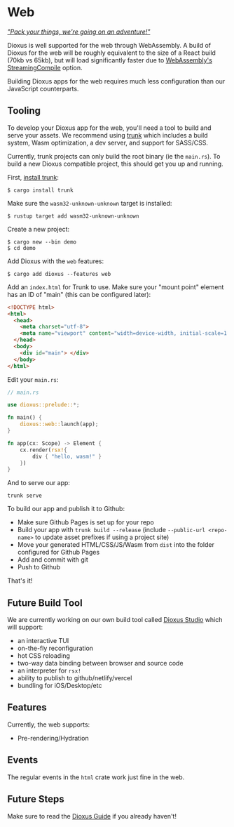 # Web

[*"Pack your things, we're going on an adventure!"*](https://trunkrs.dev)

Dioxus is well supported for the web through WebAssembly. A build of Dioxus for the web will be roughly equivalent to the size of a React build (70kb vs 65kb), but will load significantly faster due to [WebAssembly's StreamingCompile](https://hacks.mozilla.org/2018/01/making-webassembly-even-faster-firefoxs-new-streaming-and-tiering-compiler/) option.

Building Dioxus apps for the web requires much less configuration than our JavaScript counterparts.

## Tooling

To develop your Dioxus app for the web, you'll need a tool to build and serve your assets. We recommend using [trunk](https://trunkrs.dev) which includes a build system, Wasm optimization, a dev server, and support for SASS/CSS.

Currently, trunk projects can only build the root binary (ie the `main.rs`). To build a new Dioxus compatible project, this should get you up and running.

First, [install trunk](https://trunkrs.dev/#install):
```shell
$ cargo install trunk
```

Make sure the `wasm32-unknown-unknown` target is installed:
```shell
$ rustup target add wasm32-unknown-unknown
```

Create a new project:

```shell
$ cargo new --bin demo
$ cd demo
```

Add Dioxus with the `web` features:

```
$ cargo add dioxus --features web
```

Add an `index.html` for Trunk to use. Make sure your "mount point" element has an ID of "main" (this can be configured later):

```html
<!DOCTYPE html>
<html>
  <head>
    <meta charset="utf-8">
    <meta name="viewport" content="width=device-width, initial-scale=1.0">
  </head>
  <body>
    <div id="main"> </div>
  </body>
</html>
```

Edit your `main.rs`:
```rust
// main.rs

use dioxus::prelude::*;

fn main() {
    dioxus::web::launch(app);
}

fn app(cx: Scope) -> Element {
    cx.render(rsx!{
        div { "hello, wasm!" }
    })
}
```


And to serve our app:

```shell
trunk serve
```

To build our app and publish it to Github:

- Make sure Github Pages is set up for your repo
- Build your app with `trunk build --release` (include `--public-url <repo-name>` to update asset prefixes if using a project site)
- Move your generated HTML/CSS/JS/Wasm from `dist` into the folder configured for Github Pages
- Add and commit with git
- Push to Github

That's it!

## Future Build Tool

We are currently working on our own build tool called [Dioxus Studio](http://github.com/dioxusLabs/studio) which will support:
- an interactive TUI
- on-the-fly reconfiguration
- hot CSS reloading
- two-way data binding between browser and source code
- an interpreter for `rsx!` 
- ability to publish to github/netlify/vercel
- bundling for iOS/Desktop/etc

## Features

Currently, the web supports:

- Pre-rendering/Hydration

## Events

The regular events in the `html` crate work just fine in the web.


## Future Steps

Make sure to read the [Dioxus Guide](https://dioxuslabs.com/guide) if you already haven't!
